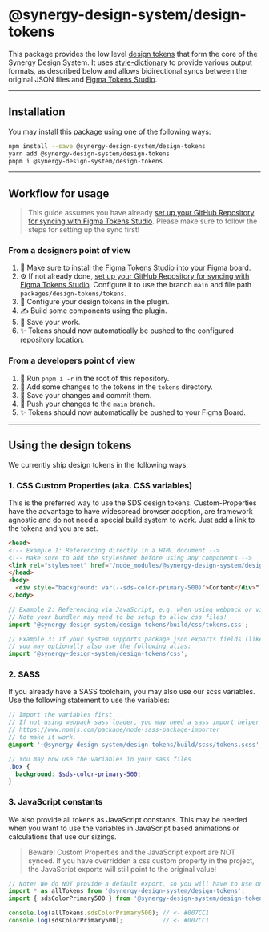 # @synergy-design-system/design-tokens

This package provides the low level [design tokens](https://www.invisionapp.com/inside-design/design-tokens/) that form the core of the Synergy Design System. It uses [style-dictionary](https://amzn.github.io/style-dictionary) to provide various output formats, as described below and allows bidirectional syncs between the original JSON files and [Figma Tokens Studio](https://tokens.studio/).

---

## Installation

You may install this package using one of the following ways:

```bash
npm install --save @synergy-design-system/design-tokens
yarn add @synergy-design-system/design-tokens
pnpm i @synergy-design-system/design-tokens
```

---

## Workflow for usage

> This guide assumes you have already [set up your GitHub Repository for syncing with Figma Tokens Studio](https://docs.tokens.studio/sync/github). Please make sure to follow the steps for setting up the sync first!

### From a designers point of view

1. 🌟 Make sure to install the [Figma Tokens Studio](https://tokens.studio/) into your Figma board.
2. ⚙️ If not already done, [set up your GitHub Repository for syncing with Figma Tokens Studio](https://docs.tokens.studio/sync/github). Configure it to use the branch `main` and file path `packages/design-tokens/tokens`.  
2. 🎨 Configure your design tokens in the plugin.
3. ✍️ Build some components using the plugin.
4. 💾 Save your work.
5. ✨ Tokens should now automatically be pushed to the configured repository location.

### From a developers point of view

1. 🌟 Run `pnpm i -r` in the root of this repository.
2. 🎨 Add some changes to the tokens in the `tokens` directory.
3. 💾 Save your changes and commit them.
4. 🚀 Push your changes to the `main` branch.
5. ✨ Tokens should now automatically be pushed to your Figma Board.

---

## Using the design tokens

We currently ship design tokens in the following ways:

### 1. CSS Custom Properties (aka. CSS variables)

This is the preferred way to use the SDS design tokens. Custom-Properties have the advantage to have widespread browser adoption, are framework agnostic and do not need a special build system to work. Just add a link to the tokens and you are set.

```html
<head>
<!-- Example 1: Referencing directly in a HTML document -->
<!-- Make sure to add the stylesheet before using any components -->
<link rel="stylesheet" href="/node_modules/@synergy-design-system/design-tokens/build/css/tokens.css" />
</head>
<body>
  <div style="background: var(--sds-color-primary-500)">Content</div>"
</body>
```

```javascript
// Example 2: Referencing via JavaScript, e.g. when using webpack or vite
// Note your bundler may need to be setup to allow css files!
import '@synergy-design-system/design-tokens/build/css/tokens.css';

// Example 3: If your system supports package.json exports fields (like vite does),
// you may optionally also use the following alias:
import '@synergy-design-system/design-tokens/css';
```

### 2. SASS

If you already have a SASS toolchain, you may also use our scss variables. Use the following statement to use the variables:

```scss
// Import the variables first
// If not using webpack sass loader, you may need a sass import helper like
// https://www.npmjs.com/package/node-sass-package-importer
// to make it work.
@import '~@synergy-design-system/design-tokens/build/scss/tokens.scss';

// You may now use the variables in your sass files
.box {
  background: $sds-color-primary-500;
}
```

### 3. JavaScript constants

We also provide all tokens as JavaScript constants. This may be needed when you want to use the variables in JavaScript based animations or calculations that use our sizings.

> Beware! Custom Properties and the JavaScript export are NOT synced.
> If you have overridden a css custom property in the project, the JavaScript exports will still point to the original value!

```javascript
// Note! We do NOT provide a default export, so you will have to use one of the syntaxes below to import a token.
import * as allTokens from '@synergy-design-system/design-tokens';
import { sdsColorPrimary500 } from '@synergy-design-system/design-tokens';

console.log(allTokens.sdsColorPrimary500); // <- #007CC1
console.log(sdsColorPrimary500);           // <- #007CC1
```
